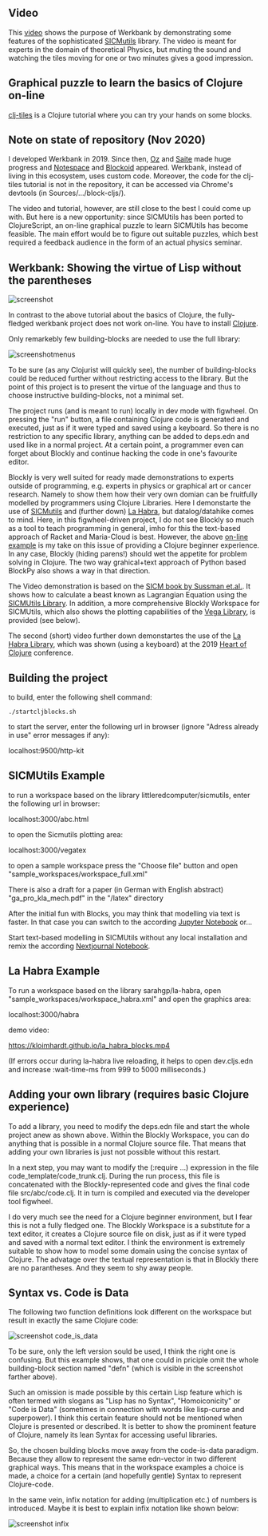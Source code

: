 ## Video

This [video](https://youtu.be/V7unwER5wFc) shows the purpose of Werkbank by demonstrating some features of the sophisticated [SICMutils](https://github.com/littleredcomputer/sicmutils) library. The video is meant for experts in the domain of theoretical Physics, but muting the sound and watching the tiles moving for one or two minutes gives a good impression.

## Graphical puzzle to learn the basics of Clojure on-line

 [clj-tiles](https://kloimhardt.github.io/clj_blocks.html) is a Clojure tutorial where you can try your hands on some blocks.

## Note on state of repository (Nov 2020)

I developed Werkbank in 2019. Since then, [Oz](https://github.com/metasoarous/oz) and [Saite](https://github.com/jsa-aerial/saite) made huge progress and [Notespace](https://github.com/scicloj/notespace) and [Blockoid](https://github.com/ParkerICI/blockoid) appeared. Werkbank, instead of living in this ecosystem, uses custom code. Moreover, the code for the clj-tiles tutorial is not in the repository, it can be accessed via Chrome's devtools (in Sources/.../block-cljs/). 

The video and tutorial, however, are still close to the best I could come up with. But here is a new opportunity: since SICMUtils has been ported to ClojureScript, an on-line graphical puzzle to learn SICMUtils has become feasible. The main effort would be to figure out suitable puzzles, which best required a feedback audience in the form of an actual physics seminar.

## Werkbank: Showing the virtue of Lisp without the parentheses

![screenshot](https://kloimhardt.github.io/werkbank_fullscreen.png)

In contrast to the above tutorial about the basics of Clojure, the fully-fledged werkbank project does not work on-line. You have to install [Clojure](https://www.clojure.org/guides/getting_started).

Only remarkebly few building-blocks are needed to use the full library:

![screenshotmenus](https://kloimhardt.github.io/werkbank_menus.png)

To be sure (as any Clojurist will quickly see), the number of building-blocks could be reduced further without restricting access to the library. But the point of this project is to present the virtue of the language and thus to choose instructive building-blocks, not a minimal set.

The project runs (and is meant to run) locally in dev mode with figwheel. On pressing the "run" button, a file containing Clojure code is generated and executed, just as if it were typed and saved using a keyboard. So there is no restriction to any specific library, anything can be added to deps.edn and used like in a normal project. At a certain point, a programmer even can forget about Blockly and continue hacking the code in one's favourite editor.

Blockly is very well suited for ready made demonstrations to experts outside of programming, e.g. experts in physics or graphical art or cancer research. Namely to show them how their very own domian can be fruitfully modelled by programmers using Clojure Libraries. Here I demonstarte the use of [SICMutils](https://github.com/littleredcomputer/sicmutils) and (further down) [La Habra](https://github.com/sarahgp/la-habra), but datalog/datahike comes to mind. Here, in this figwheel-driven project, I do not see Blockly so much as a tool to teach programming in general, imho for this the text-based approach of Racket and Maria-Cloud is best. However, the above [on-line example](https://kloimhardt.github.io/clj_blocks.html) is my take on this issue of providing a Clojure beginner experience. In any case, Blockly (hiding parens!) should wet the appetite for problem solving in Clojure. The two way grahical+text approach of Python based BlockPy also shows a way in that direction.

The Video demonstration is based on the [SICM book by Sussman  et.al.](https://mitpress.mit.edu/sites/default/files/titles/content/sicm_edition_2/book.html). It shows how to calculate a beast known as Lagrangian Equation using the [SICMUtils Library](https://github.com/littleredcomputer/sicmutils). In addition, a more comprehensive Blockly Workspace for SICMUtils, which also shows the plotting capabilities of the [Vega Library](https://vega.github.io/vega), is provided (see below). 

The second (short) video further down demonstartes the use of the [La Habra Library](https://github.com/sarahgp/la-habra), which was shown (using a keyboard) at the 2019 [Heart of Clojure](https://www.youtube.com/watch?v=F4pozY_RF5c) conference.

## Building the project

to build, enter the following shell command:

    ./startcljblocks.sh

to start the server, enter the following url in browser (ignore "Adress already in use" error messages if any):

localhost:9500/http-kit

## SICMUtils Example

to run a workspace based on the library littleredcomputer/sicmutils, enter the following url in browser:

localhost:3000/abc.html

to open the Sicmutils plotting area:

localhost:3000/vegatex

to open a sample workspace press the "Choose file" button and open "sample_workspaces/workspace_full.xml"

There is also a draft for a paper (in German with English abstract) "ga_pro_kla_mech.pdf" in the "/latex" directory

After the initial fun with Blocks, you may think that modelling via text is faster. In that case you can switch to the according [Jupyter Notebook](https://github.com/kloimhardt/sicmutils/blob/master/jupyter/book-examples-lab.ipynb) or...

Start text-based modelling in SICMUtils without any local installation and remix the according [Nextjournal Notebook](https://nextjournal.com/SICM_in_Clojure/structure-and-interpretation-of-classical-mechanics-in-clojure).

## La Habra Example

To run a workspace based on the library sarahgp/la-habra, open "sample_workspaces/workspace_habra.xml" and open the graphics area:

localhost:3000/habra

demo video:

https://kloimhardt.github.io/la_habra_blocks.mp4

(If errors occur during la-habra live reloading, it helps to open dev.cljs.edn and increase :wait-time-ms from  999 to 5000 milliseconds.)

## Adding your own library (requires basic Clojure experience)

To add a library, you need to modify the deps.edn file and start the whole project anew as shown above. Within the Blockly Workspace, you can do anything that is possible in a normal Clojure source file. That means that adding your own libraries is just not possible without this restart.

In a next step, you may want to modify the (:require ...) expression in the file code_template/code_trunk.clj. During the run process, this file is concatenated with the Blockly-represented code and gives the final code file src/abc/code.clj. It in turn is compiled and executed via the developer tool figwheel.

I do very much see the need for a Clojure beginner environment, but I fear this is not a fully fledged one. The Blockly Workspace is a substitute for a text editor, it creates a Clojure source file on disk, just as if it were typed and saved with a normal text editor. I think the environment is extremely suitable to show how to model some domain using the concise syntax of Clojure. The advatage over the textual representation is that in Blockly there are no parantheses. And they seem to shy away people.

## Syntax vs. Code is Data

The following two function definitions look different on the workspace but result in exactly the same Clojure code:

![screenshot code_is_data](https://kloimhardt.github.io/code_is_data.png)

To be sure, only the left version sould be used, I think the right one is confusing. But this example shows, that one could in priciple omit the whole building-block section named "defn" (which is visible in the screenshot farther above).

Such an omission is made possible by this certain Lisp feature which is often termed with slogans as "Lisp has no Syntax", "Homoiconicity" or "Code is Data" (sometimes in connection with words like lisp-curse and superpower). I think this certain feature should not be mentioned when Clojure is presented or described. It is better to show the prominent feature of Clojure, namely its lean Syntax for accessing useful libraries.

So, the chosen building blocks move away from the code-is-data paradigm. Because they allow to represent the same edn-vector in two different graphical ways. This means that in the workspace examples a choice is made, a choice for a certain (and hopefully gentle) Syntax to represent Clojure-code.

In the same vein, infix notation for adding (multiplication etc.) of numbers is introduced. Maybe it is best to explain infix notation like shown below:

![screenshot infix](https://kloimhardt.github.io/infix.png)
